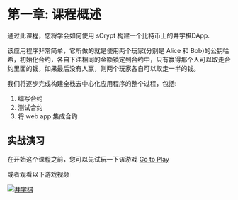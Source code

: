 # 第一章: 课程概述

通过此课程，您将学会如何使用 sCrypt 构建一个比特币上的井字棋DApp.

该应用程序非常简单，它所做的就是使用两个玩家(分别是 Alice 和 Bob)的公钥哈希，初始化合约，各自下注相同的金额锁定到合约中，只有赢得那个人可以取走合约里面的钱，如果最后没有人赢，则两个玩家各自可以取走一半的钱。

我们将逐步完成构建全栈去中心化应用程序的整个过程，包括:

1. 编写合约
2. 测试合约
3. 将 web app 集成合约


## 实战演习

在开始这个课程之前，您可以先试玩一下该游戏 [Go to Play](https://scrypt.io/tic-tac-toe)

或者观看以下游戏视频

[![井字棋](https://img.youtube.com/vi/_7otVKxSGH8/0.jpg)](https://www.youtube.com/watch?v=_7otVKxSGH8&feature=youtu.be)